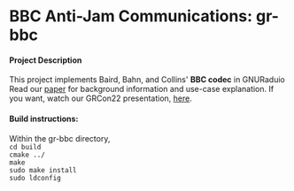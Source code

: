 # **BBC Anti-Jam Communications**: gr-bbc

#### Project Description
This project implements Baird, Bahn, and Collins' **BBC codec** in GNURaduio
Read our [paper](https://pubs.gnuradio.org/index.php/grcon/article/view/127) for background information and use-case explanation.
If you want, watch our GRCon22 presentation, [here](https://youtu.be/I3QmZwdsavE&t=7h38m45s).

#### Build instructions:
Within the gr-bbc directory,   
    `cd build`  
    `cmake ../`  
    `make`  
    `sudo make install`  
    `sudo ldconfig`  
